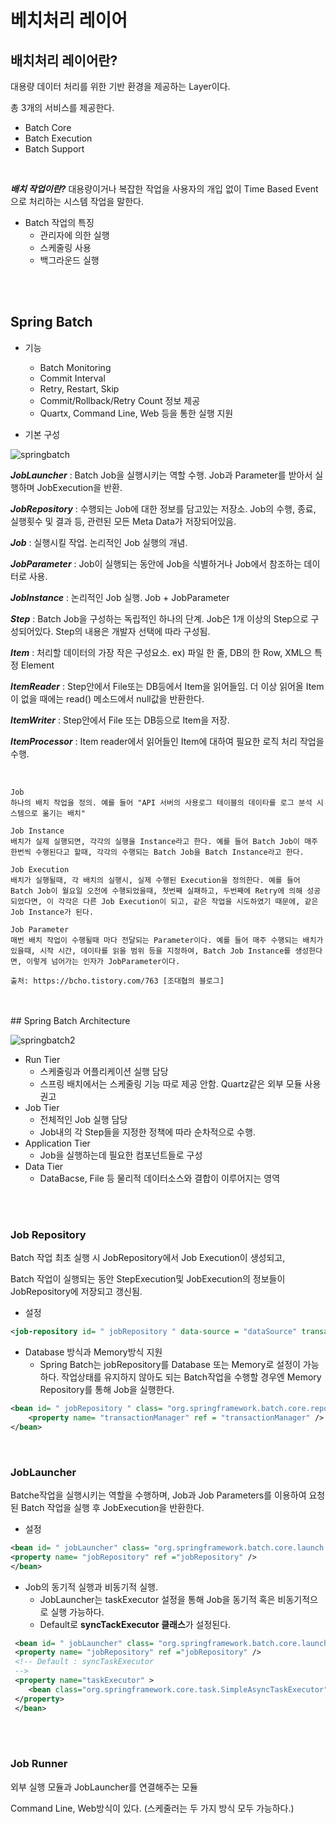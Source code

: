 # 베치처리 레이어 


## 배치처리 레이어란?
대용량 데이터 처리를 위한 기반 환경을 제공하는 Layer이다. 

총 3개의 서비스를 제공한다. 
- Batch Core
- Batch Execution
- Batch Support

<br>

***배치 작업이란?*** 대용량이거나 복잡한 작업을 사용자의 개입 없이 Time Based Event 으로 처리하는 시스템 작업을 말한다. 

- Batch 작업의 특징
     - 관리자에 의한 실행
     - 스케줄링 사용
     - 백그라운드 실행 

<br>
<br>

## Spring Batch
- 기능 
    - Batch Monitoring
    - Commit Interval
    - Retry, Restart, Skip
    - Commit/Rollback/Retry Count 정보 제공 
    - Quartx, Command Line, Web 등을 통한 실행 지원


- 기본 구성

![springbatch](https://user-images.githubusercontent.com/48245776/74120551-1cce8500-4c07-11ea-9de1-4741af015a72.PNG)

***JobLauncher*** : Batch Job을 실행시키는 역할 수행. Job과 Parameter를 받아서 실행하며 JobExecution을 반환. 

***JobRepository*** : 수행되는 Job에 대한 정보를 담고있는 저장소. Job의 수행, 종료, 실행횟수 및 결과 등, 관련된 모든 Meta Data가 저장되어있음. 

***Job*** : 실행시킬 작업. 논리적인 Job 실행의 개념. 

***JobParameter*** : Job이 실행되는 동안에 Job을 식별하거나 Job에서 참조하는 데이터로 사용. 

***JobInstance*** : 논리적인 Job 실행. Job + JobParameter

***Step*** : Batch Job을 구성하는 독립적인 하나의 단계. Job은 1개 이상의 Step으로 구성되어있다. Step의 내용은 개발자 선택에 따라 구성됨. 

***Item*** : 처리할 데이터의 가장 작은 구성요소. ex) 파일 한 줄, DB의 한 Row, XML으 특정 Element

***ItemReader*** : Step안에서 File또는 DB등에서 Item을 읽어들임. 더 이상 읽어올 Item이 없을 때에는 read() 메소드에서 null값을 반환한다. 

***ItemWriter*** : Step안에서 File 또는 DB등으로 Item을 저장. 

***ItemProcessor*** : Item reader에서 읽어들인 Item에 대하여 필요한 로직 처리 작업을 수행.

<br>

```
Job
하나의 배치 작업을 정의. 예를 들어 "API 서버의 사용로그 테이블의 데이타를 로그 분석 시스템으로 옮기는 배치"

Job Instance
배치가 실제 실행되면, 각각의 실행을 Instance라고 한다. 예를 들어 Batch Job이 매주 한번씩 수행된다고 할때, 각각의 수행되는 Batch Job을 Batch Instance라고 한다.

Job Execution
배치가 실행될때, 각 배치의 실행시, 실제 수행된 Execution을 정의한다. 예를 들어 Batch Job이 월요일 오전에 수행되었을때, 첫번째 실패하고, 두번째에 Retry에 의해 성공되었다면, 이 각각은 다른 Job Execution이 되고, 같은 작업을 시도하였기 때문에, 같은 Job Instance가 된다.

Job Parameter
매번 배치 작업이 수행될때 마다 전달되는 Parameter이다. 예를 들어 매주 수행되는 배치가 있을때, 시작 시간, 데이타를 읽을 범위 등을 지정하여, Batch Job Instance를 생성한다면, 이렇게 넘어가는 인자가 JobParameter이다.

출처: https://bcho.tistory.com/763 [조대협의 블로그]
```

<br>
<br>
## Spring Batch Architecture

![springbatch2](https://user-images.githubusercontent.com/48245776/74121776-41792b80-4c0c-11ea-8df2-553c84850b73.PNG)

- Run Tier 
    -  스케줄링과 어플리케이션 실행 담당
    - 스프링 배치에서는 스케줄링 기능 따로 제공 안함. Quartz같은 외부 모듈 사용 권고 
- Job Tier
    - 전체적인 Job 실행 담당
    - Job내의 각 Step들을 지정한 정책에 따라 순차적으로 수행. 
- Application Tier
    - Job을 실행하는데 필요한 컴포넌트들로 구성 
- Data Tier
    - DataBacse, File 등 물리적 데이터소스와 결합이 이루어지는 영역 


<br>
<br>

### Job Repository 
Batch 작업 최초 실행 시 JobRepository에서 Job Execution이 생성되고,

 Batch 작업이 실행되는 동안 StepExecution및 JobExecution의 정보들이 JobRepository에 저장되고 갱신됨.

 - 설정 
```xml
<job-repository id= " jobRepository " data-source = "dataSource" transaction-manager= "transactionManager" isolation-level-for-create = "SERIALIZABLE" table-prefix= "BATCH_" max-varchar-length = "1000" />

```

- Database 방식과 Memory방식 지원 
    - Spring Batch는 jobRepository를 Database 또는 Memory로 설정이 가능하다. 작업상태를 유지하지 않아도 되는 Batch작업을 수행할 경우엔 Memory Repository를 통해 Job을 실행한다. 
```xml
<bean id= " jobRepository " class= "org.springframework.batch.core.repository.support.MapJobRepositoryFactoryBean " > 
    <property name= "transactionManager" ref = "transactionManager" /> 
</bean>

``` 

<br>

### JobLauncher
 Batche작업을 실행시키는 역할을 수행하며, Job과 Job Parameters를 이용하여 요청된 Batch 작업을 실행 후 JobExecution을 반환한다. 

 - 설정 
 ```xml
 <bean id= " jobLauncher" class= "org.springframework.batch.core.launch.support.SimpleJobLauncher" > 
 <property name= "jobRepository" ref ="jobRepository" /> 
 </bean>
 ```

 - Job의 동기적 실행과 비동기적 실행. 
    - JobLauncher는 taskExecutor 설정을 통해 Job을 동기적 혹은 비동기적으로 실행 가능하다. 
    - Default로 **syncTackExecutor 클래스**가 설정된다. 
```xml
 <bean id= " jobLauncher" class= "org.springframework.batch.core.launch.support.SimpleJobLauncher" > 
 <property name= "jobRepository" ref ="jobRepository" /> 
 <!-- Default : syncTaskExecutor
 -->
 <property name="taskExecutor" >
    <bean class="org.springframework.core.task.SimpleAsyncTaskExecutor" />
 </property>
 </bean>
```

<br>
<br>

### Job Runner 
외부 실행 모듈과 JobLauncher를 연결해주는 모듈

Command Line, Web방식이 있다. (스케줄러는 두 가지 방식 모두 가능하다.)

